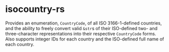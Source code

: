 # isocountry-rs 

Provides an enumeration, `CountryCode`, of all ISO 3166-1-defined countries, and the ability to freely convert valid `&str`s of their ISO-defined two- and three-character representations into their respective `CountryCode` forms. Also supports integer IDs for each country and the ISO-defined full name of each country.